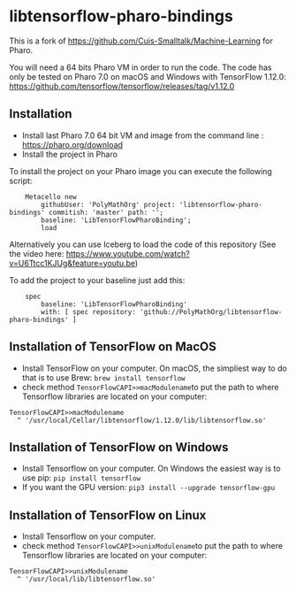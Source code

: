 # libtensorflow-pharo-bindings

This is a fork of https://github.com/Cuis-Smalltalk/Machine-Learning for Pharo.

You will need a 64 bits Pharo VM in order to run the code. The code has only be tested on Pharo 7.0 on macOS and Windows with TensorFlow 1.12.0: https://github.com/tensorflow/tensorflow/releases/tag/v1.12.0

## Installation

- Install last Pharo 7.0 64 bit VM and image from the command line : https://pharo.org/download
- Install the project in Pharo
  
To install the project on your Pharo image you can execute the following script:

```Smalltalk
    Metacello new
    	githubUser: 'PolyMathOrg' project: 'libtensorflow-pharo-bindings' commitish: 'master' path: '';
    	baseline: 'LibTensorFlowPharoBinding';
    	load
```

Alternatively you can use Iceberg to load the code of this repository (See the video here: https://www.youtube.com/watch?v=U6Ttcc1KJUg&feature=youtu.be)

To add the project to your baseline just add this:

```Smalltalk
    spec
    	baseline: 'LibTensorFlowPharoBinding'
    	with: [ spec repository: 'github://PolyMathOrg/libtensorflow-pharo-bindings' ]
```

## Installation of TensorFlow on MacOS
- Install TensorFlow on your computer. On macOS, the simpliest way to do that is to use Brew:
```brew install tensorflow```
- check method ```TensorFlowCAPI>>macModulename```to put the path to where Tensorflow libraries are located on your computer:
```Smalltalk
TensorFlowCAPI>>macModulename
  ^ '/usr/local/Cellar/libtensorflow/1.12.0/lib/libtensorflow.so'
  ```
## Installation of TensorFlow on Windows
- Install Tensorflow on your computer. On Windows the easiest way is to use pip:
```pip install tensorflow```
- If you want the GPU version:
```pip3 install --upgrade tensorflow-gpu```

## Installation of TensorFlow on Linux
- Install Tensorflow on your computer.
- check method ```TensorFlowCAPI>>unixModulename```to put the path to where Tensorflow libraries are located on your computer:
```Smalltalk
TensorFlowCAPI>>unixModulename
  ^ '/usr/local/lib/libtensorflow.so'
  ```
